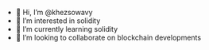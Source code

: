 - 👋 Hi, I’m @khezsowavy
- 👀 I’m interested in solidity 
- 🌱 I’m currently learning solidity 
- 💞️ I’m looking to collaborate on blockchain developments 


<!---
khezsowavy/khezsowavy is a ✨ special ✨ repository because its `README.md` (this file) appears on your GitHub profile.
You can click the Preview link to take a look at your changes.
--->
